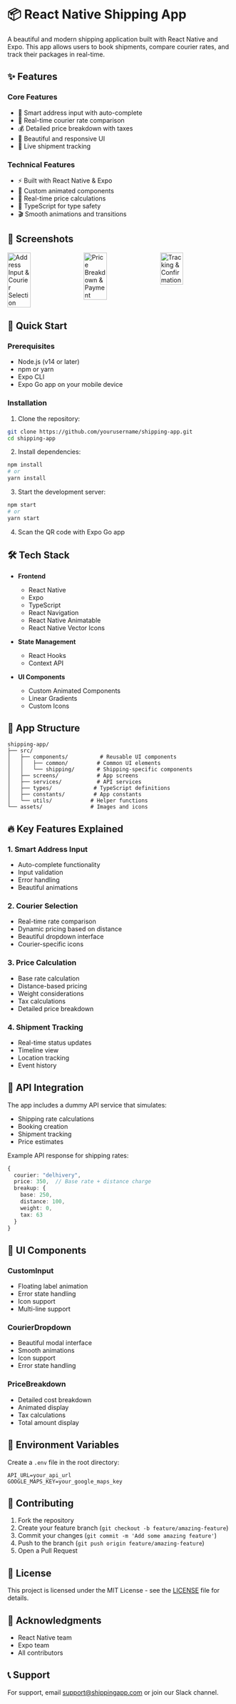 # 📦 React Native Shipping App

A beautiful and modern shipping application built with React Native and Expo. This app allows users to book shipments, compare courier rates, and track their packages in real-time.

## ✨ Features

### Core Features
- 📍 Smart address input with auto-complete
- 🚚 Real-time courier rate comparison
- 💰 Detailed price breakdown with taxes
- 📱 Beautiful and responsive UI
- 🎯 Live shipment tracking

### Technical Features
- ⚡ Built with React Native & Expo
- 🎨 Custom animated components
- 🔄 Real-time price calculations
- 🎯 TypeScript for type safety
- 🎬 Smooth animations and transitions

## 📱 Screenshots
<div style="display: flex; justify-content: space-between; gap: 10px;">
  <img src="./ss1.jpg" width="32%" alt="Address Input & Courier Selection" />
  <img src="./ss2.jpg" width="32%" alt="Price Breakdown & Payment" />
  <img src="./ss3.jpg" width="32%" alt="Tracking & Confirmation" />
</div>


## 🚀 Quick Start

### Prerequisites
- Node.js (v14 or later)
- npm or yarn
- Expo CLI
- Expo Go app on your mobile device

### Installation

1. Clone the repository:
```bash
git clone https://github.com/yourusername/shipping-app.git
cd shipping-app
```

2. Install dependencies:
```bash
npm install
# or
yarn install
```

3. Start the development server:
```bash
npm start
# or
yarn start
```

4. Scan the QR code with Expo Go app

## 🛠️ Tech Stack

- **Frontend**
  - React Native
  - Expo
  - TypeScript
  - React Navigation
  - React Native Animatable
  - React Native Vector Icons

- **State Management**
  - React Hooks
  - Context API

- **UI Components**
  - Custom Animated Components
  - Linear Gradients
  - Custom Icons

## 📱 App Structure

```
shipping-app/
├── src/
│   ├── components/          # Reusable UI components
│   │   ├── common/         # Common UI elements
│   │   └── shipping/       # Shipping-specific components
│   ├── screens/            # App screens
│   ├── services/           # API services
│   ├── types/             # TypeScript definitions
│   ├── constants/         # App constants
│   └── utils/            # Helper functions
└── assets/               # Images and icons
```

## 🔥 Key Features Explained

### 1. Smart Address Input
- Auto-complete functionality
- Input validation
- Error handling
- Beautiful animations

### 2. Courier Selection
- Real-time rate comparison
- Dynamic pricing based on distance
- Beautiful dropdown interface
- Courier-specific icons

### 3. Price Calculation
- Base rate calculation
- Distance-based pricing
- Weight considerations
- Tax calculations
- Detailed price breakdown

### 4. Shipment Tracking
- Real-time status updates
- Timeline view
- Location tracking
- Event history

## 🎯 API Integration

The app includes a dummy API service that simulates:
- Shipping rate calculations
- Booking creation
- Shipment tracking
- Price estimates

Example API response for shipping rates:
```typescript
{
  courier: "delhivery",
  price: 350,  // Base rate + distance charge
  breakup: {
    base: 250,
    distance: 100,
    weight: 0,
    tax: 63
  }
}
```

## 🎨 UI Components

### CustomInput
- Floating label animation
- Error state handling
- Icon support
- Multi-line support

### CourierDropdown
- Beautiful modal interface
- Smooth animations
- Icon support
- Error state handling

### PriceBreakdown
- Detailed cost breakdown
- Animated display
- Tax calculations
- Total amount display

## 📝 Environment Variables

Create a `.env` file in the root directory:
```env
API_URL=your_api_url
GOOGLE_MAPS_KEY=your_google_maps_key
```

## 🤝 Contributing

1. Fork the repository
2. Create your feature branch (`git checkout -b feature/amazing-feature`)
3. Commit your changes (`git commit -m 'Add some amazing feature'`)
4. Push to the branch (`git push origin feature/amazing-feature`)
5. Open a Pull Request

## 📜 License

This project is licensed under the MIT License - see the [LICENSE](LICENSE) file for details.

## 🙏 Acknowledgments

- React Native team
- Expo team
- All contributors

## 📞 Support

For support, email support@shippingapp.com or join our Slack channel. 
